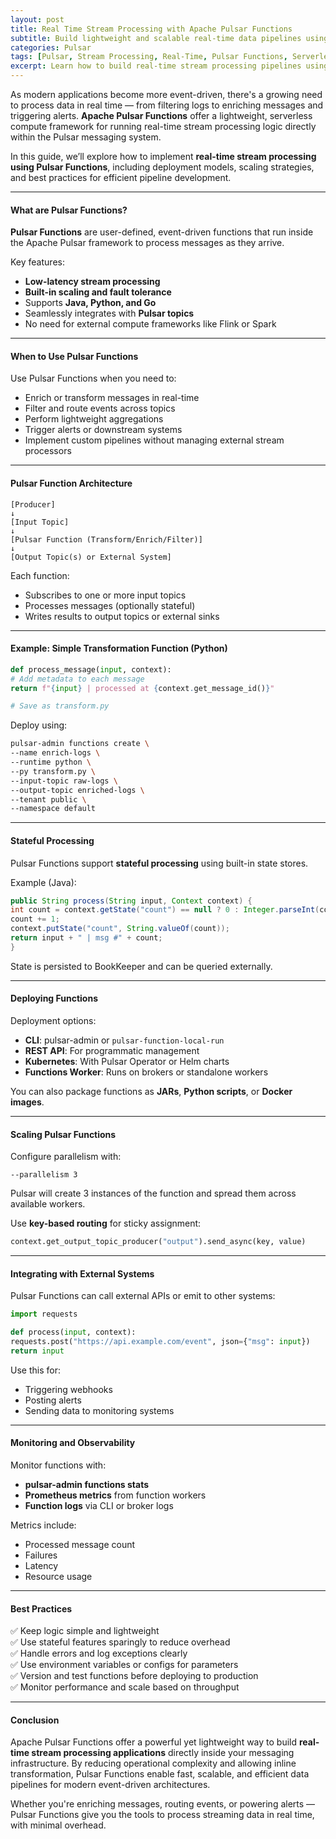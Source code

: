 ```yaml
---
layout: post
title: Real Time Stream Processing with Apache Pulsar Functions
subtitle: Build lightweight and scalable real-time data pipelines using Apache Pulsar Functions
categories: Pulsar
tags: [Pulsar, Stream Processing, Real-Time, Pulsar Functions, Serverless, Event-Driven, Big Data]
excerpt: Learn how to build real-time stream processing pipelines using Apache Pulsar Functions. Explore deployment modes, processing logic, scaling strategies, and integration with modern data platforms.
---
```

As modern applications become more event-driven, there's a growing need to process data in real time — from filtering logs to enriching messages and triggering alerts. **Apache Pulsar Functions** offer a lightweight, serverless compute framework for running real-time stream processing logic directly within the Pulsar messaging system.

In this guide, we’ll explore how to implement **real-time stream processing using Pulsar Functions**, including deployment models, scaling strategies, and best practices for efficient pipeline development.

---

#### What are Pulsar Functions?

**Pulsar Functions** are user-defined, event-driven functions that run inside the Apache Pulsar framework to process messages as they arrive.

Key features:
- **Low-latency stream processing**
- **Built-in scaling and fault tolerance**
- Supports **Java, Python, and Go**
- Seamlessly integrates with **Pulsar topics**
- No need for external compute frameworks like Flink or Spark

---

#### When to Use Pulsar Functions

Use Pulsar Functions when you need to:
- Enrich or transform messages in real-time
- Filter and route events across topics
- Perform lightweight aggregations
- Trigger alerts or downstream systems
- Implement custom pipelines without managing external stream processors

---

#### Pulsar Function Architecture

```
[Producer]
↓
[Input Topic]
↓
[Pulsar Function (Transform/Enrich/Filter)]
↓
[Output Topic(s) or External System]
```

Each function:
- Subscribes to one or more input topics
- Processes messages (optionally stateful)
- Writes results to output topics or external sinks

---

#### Example: Simple Transformation Function (Python)

```python
def process_message(input, context):
# Add metadata to each message
return f"{input} | processed at {context.get_message_id()}"

# Save as transform.py
```

Deploy using:

```bash
pulsar-admin functions create \
--name enrich-logs \
--runtime python \
--py transform.py \
--input-topic raw-logs \
--output-topic enriched-logs \
--tenant public \
--namespace default
```

---

#### Stateful Processing

Pulsar Functions support **stateful processing** using built-in state stores.

Example (Java):

```java
public String process(String input, Context context) {
int count = context.getState("count") == null ? 0 : Integer.parseInt(context.getState("count"));
count += 1;
context.putState("count", String.valueOf(count));
return input + " | msg #" + count;
}
```

State is persisted to BookKeeper and can be queried externally.

---

#### Deploying Functions

Deployment options:
- **CLI**: pulsar-admin or `pulsar-function-local-run`
- **REST API**: For programmatic management
- **Kubernetes**: With Pulsar Operator or Helm charts
- **Functions Worker**: Runs on brokers or standalone workers

You can also package functions as **JARs**, **Python scripts**, or **Docker images**.

---

#### Scaling Pulsar Functions

Configure parallelism with:

```
--parallelism 3
```

Pulsar will create 3 instances of the function and spread them across available workers.

Use **key-based routing** for sticky assignment:

```python
context.get_output_topic_producer("output").send_async(key, value)
```

---

#### Integrating with External Systems

Pulsar Functions can call external APIs or emit to other systems:

```python
import requests

def process(input, context):
requests.post("https://api.example.com/event", json={"msg": input})
return input
```

Use this for:
- Triggering webhooks
- Posting alerts
- Sending data to monitoring systems

---

#### Monitoring and Observability

Monitor functions with:

- **pulsar-admin functions stats**
- **Prometheus metrics** from function workers
- **Function logs** via CLI or broker logs

Metrics include:
- Processed message count
- Failures
- Latency
- Resource usage

---

#### Best Practices

✅ Keep logic simple and lightweight  
✅ Use stateful features sparingly to reduce overhead  
✅ Handle errors and log exceptions clearly  
✅ Use environment variables or configs for parameters  
✅ Version and test functions before deploying to production  
✅ Monitor performance and scale based on throughput

---

#### Conclusion

Apache Pulsar Functions offer a powerful yet lightweight way to build **real-time stream processing applications** directly inside your messaging infrastructure. By reducing operational complexity and allowing inline transformation, Pulsar Functions enable fast, scalable, and efficient data pipelines for modern event-driven architectures.

Whether you're enriching messages, routing events, or powering alerts — Pulsar Functions give you the tools to process streaming data in real time, with minimal overhead.
